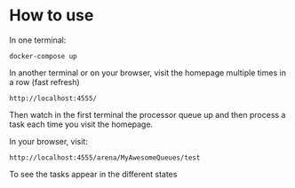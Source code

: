 # How to use


In one terminal:
```
docker-compose up
```


In another terminal or on your browser, visit the homepage multiple times in a row (fast refresh)

```
http://localhost:4555/
```

Then watch in the first terminal the processor queue up and then process a task each time you visit the homepage.

In your browser, visit:

```
http://localhost:4555/arena/MyAwesomeQueues/test
```

To see the tasks appear in the different states
